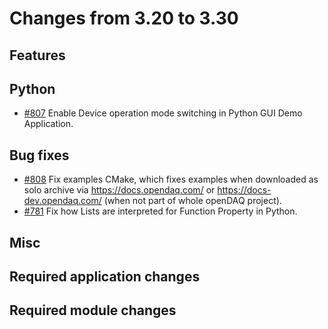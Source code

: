 # Changes from 3.20 to 3.30

## Features



## Python

- [#807](https://github.com/openDAQ/openDAQ/pull/807) Enable Device operation mode switching in Python GUI Demo Application.

## Bug fixes
- [#808](https://github.com/openDAQ/openDAQ/pull/808) Fix examples CMake, which fixes examples when downloaded as solo archive via https://docs.opendaq.com/ or https://docs-dev.opendaq.com/ (when not part of whole openDAQ project).
- [#781](https://github.com/openDAQ/openDAQ/pull/781) Fix how Lists are interpreted for Function Property in Python.

## Misc



## Required application changes



## Required module changes


